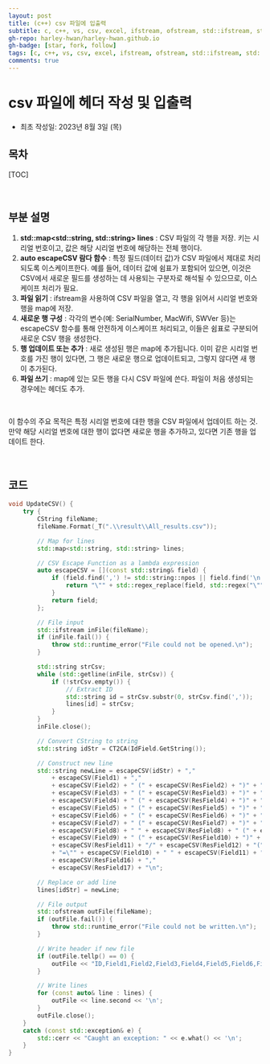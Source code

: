 ```yaml
---
layout: post
title: (c++) csv 파일에 입출력
subtitle: c, c++, vs, csv, excel, ifstream, ofstream, std::ifstream, std::ofstream, tellp, map, lambda function
gh-repo: harley-hwan/harley-hwan.github.io
gh-badge: [star, fork, follow]
tags: [c, c++, vs, csv, excel, ifstream, ofstream, std::ifstream, std::ofstream, tellp, map, lambda function]
comments: true
---
```


# csv 파일에 헤더 작성 및 입출력
- 최초 작성일: 2023년 8월 3일 (목)

## 목차

[TOC]

<br/>

## 부분 설명

1. __std::map<std::string, std::string> lines__ : CSV 파일의 각 행을 저장. 키는 시리얼 번호이고, 값은 해당 시리얼 번호에 해당하는 전체 행이다.
2. __auto escapeCSV 람다 함수__ : 특정 필드(데이터 값)가 CSV 파일에서 제대로 처리되도록 이스케이프한다. 예를 들어, 데이터 값에 쉼표가 포함되어 있으면, 이것은 CSV에서 새로운 필드를 생성하는 데 사용되는 구분자로 해석될 수 있으므로, 이스케이프 처리가 필요.
3. __파일 읽기__ : ifstream을 사용하여 CSV 파일을 열고, 각 행을 읽어서 시리얼 번호와 행을 map에 저장.
4. __새로운 행 구성__ : 각각의 변수(예: SerialNumber, MacWifi, SWVer 등)는 escapeCSV 함수를 통해 안전하게 이스케이프 처리되고, 이들은 쉼표로 구분되어 새로운 CSV 행을 생성한다.
5. __행 업데이트 또는 추가__ : 새로 생성된 행은 map에 추가됩니다. 이미 같은 시리얼 번호를 가진 행이 있다면, 그 행은 새로운 행으로 업데이트되고, 그렇지 않다면 새 행이 추가된다.
6. __파일 쓰기__ : map에 있는 모든 행을 다시 CSV 파일에 쓴다. 파일이 처음 생성되는 경우에는 헤더도 추가.

<br/>

이 함수의 주요 목적은 특정 시리얼 번호에 대한 행을 CSV 파일에서 업데이트 하는 것. 만약 해당 시리얼 번호에 대한 행이 없다면 새로운 행을 추가하고, 있다면 기존 행을 업데이트 한다.

<br/>

## 코드

```c++
void UpdateCSV() {
	try {
		CString fileName;
		fileName.Format(_T(".\\result\\All_results.csv"));

		// Map for lines
		std::map<std::string, std::string> lines;

		// CSV Escape Function as a lambda expression
		auto escapeCSV = [](const std::string& field) {
			if (field.find(',') != std::string::npos || field.find('\n') != std::string::npos || field.find('\"') != std::string::npos) {
				return "\"" + std::regex_replace(field, std::regex("\""), "\"\"") + "\"";
			}
			return field;
		};

		// File input
		std::ifstream inFile(fileName);
		if (inFile.fail()) {
			throw std::runtime_error("File could not be opened.\n");
		}

		std::string strCsv;
		while (std::getline(inFile, strCsv)) {
			if (!strCsv.empty()) {
				// Extract ID
				std::string id = strCsv.substr(0, strCsv.find(','));
				lines[id] = strCsv;
			}
		}
		inFile.close();

		// Convert CString to string
		std::string idStr = CT2CA(IdField.GetString());

		// Construct new line
		std::string newLine = escapeCSV(idStr) + ","
			+ escapeCSV(Field1) + ","
			+ escapeCSV(Field2) + " (" + escapeCSV(ResField2) + ")" + ","
			+ escapeCSV(Field3) + " (" + escapeCSV(ResField3) + ")" + ","
			+ escapeCSV(Field4) + " (" + escapeCSV(ResField4) + ")" + ","
			+ escapeCSV(Field5) + " (" + escapeCSV(ResField5) + ")" + ","
			+ escapeCSV(Field6) + " (" + escapeCSV(ResField6) + ")" + ","
			+ escapeCSV(Field7) + " (" + escapeCSV(ResField7) + ")" + ","
			+ escapeCSV(Field8) + " " + escapeCSV(ResField8) + " (" + escapeCSV(ResField9) + ")" + ","
			+ escapeCSV(Field9) + " (" + escapeCSV(ResField10) + ")" + ","
			+ escapeCSV(ResField11) + "/" + escapeCSV(ResField12) + "(" + escapeCSV(ResField13) + " " + escapeCSV(ResField14) + ")" + " (" + escapeCSV(ResField15) + ")" + ","
			+ "=\"" + escapeCSV(Field10) + " " + escapeCSV(Field11) + "\"" + ","
			+ escapeCSV(ResField16) + ","
			+ escapeCSV(ResField17) + "\n";

		// Replace or add line
		lines[idStr] = newLine;

		// File output
		std::ofstream outFile(fileName);
		if (outFile.fail()) {
			throw std::runtime_error("File could not be written.\n");
		}

		// Write header if new file
		if (outFile.tellp() == 0) {
			outFile << "ID,Field1,Field2,Field3,Field4,Field5,Field6,Field7,Field8,Field9,Field10,Field11,Field12,Field13,Field14\n";
		}

		// Write lines
		for (const auto& line : lines) {
			outFile << line.second << '\n';
		}
		outFile.close();
	}
	catch (const std::exception& e) {
		std::cerr << "Caught an exception: " << e.what() << '\n';
	}
}

```
